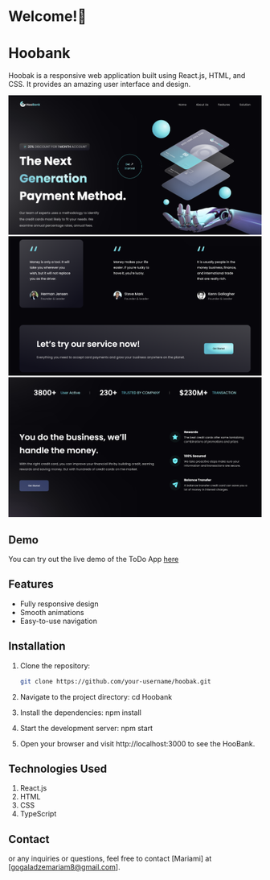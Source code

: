 # Welcome!👋

# Hoobank

Hoobak is a responsive web application built using React.js, HTML, and CSS. It provides an amazing user interface and design.


![Screenshot](screenshot1.png)
![Screenshot2](screenshot2.png)
![Screenshot3](screenshot3.png)




## Demo

You can try out the live demo of the ToDo App [here](https://www.example.com)

## Features

- Fully responsive design
- Smooth animations
- Easy-to-use navigation

## Installation

1. Clone the repository:

   ```bash
   git clone https://github.com/your-username/hoobak.git

2. Navigate to the project directory: cd Hoobank

3. Install the dependencies: npm install

4. Start the development server: npm start

5. Open your browser and visit http://localhost:3000 to see the HooBank.

## Technologies Used

1. React.js
2. HTML
3. CSS
4. TypeScript

## Contact 

or any inquiries or questions, feel free to contact [Mariami] at [gogaladzemariam8@gmail.com].
